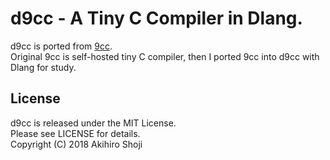 # d9cc - A Tiny C Compiler in Dlang.

d9cc is ported from [9cc](https://github.com/rui314/9cc).  
Original 9cc is self-hosted tiny C compiler, then I ported 9cc into d9cc with Dlang for study.  

## License
d9cc is released under the MIT License.  
Please see LICENSE for details.  
Copyright (C) 2018 Akihiro Shoji